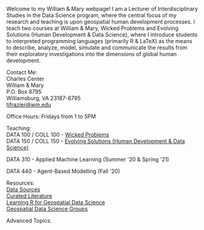 Welcome to my William & Mary webpage! I am a Lecturer of Interdisciplinary Studies in the Data Science program, where the central focus of my research and teaching is upon geospatial human development processes.   I teach two courses at William & Mary, Wicked Problems and Evolving Solutions (Human Development & Data Science), where I introduce students to interpreted programming languages (primarily R & LaTeX) as the means to describe, analyze, model, simulate and communicate the results from their exploratory investigations into the dimensions of global human development.  

Contact Me:  
Charles Center  
William & Mary  
P.O. Box 8795  
Williamsburg, VA 23187-8795   
<a href = "mailto: tjfrazier@wm.edu">tjfrazier@wm.edu</a>

Office Hours: Fridays from 1 to 5PM

Teaching:  
DATA 100 / COLL 100  -  <a href = "https://tyler-frazier.github.io/wicked_problems/">Wicked Problems</a>  
DATA 150 / COLL 150  -  <a href = "https://tyler-frazier.github.io/evolving_solutions/">Evolving Solutions (Human Development & Data Science)</a>  

DATA 310 - Applied Machine Learning (Summer '20 & Spring '21)

DATA 440 - Agent-Based Modelling (Fall '20)

Resources:  
<a href = "https://tyler-frazier.github.io/geohumanpro/data">Data Sources</a>  
<a href = "https://tyler-frazier.github.io/geohumanpro/research">Curated Literature</a>  
<a href = "https://tyler-frazier.github.io/geohumanpro/learning">Learning R for Geospatial Data Science</a>  
<a href = "https://tyler-frazier.github.io/geohumanpro/groups">Geospatial Data Science Groups</a>

Advanced Topics:
